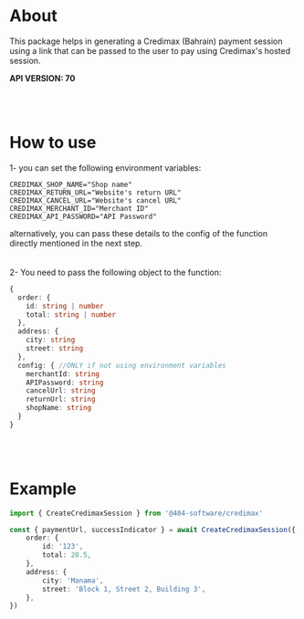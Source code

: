 # About

This package helps in generating a Credimax (Bahrain) payment session using a link that can be passed to the user to pay using Credimax's hosted session.

**API VERSION: 70**

<br/><br/>

# How to use

1- you can set the following environment variables:

```shell
CREDIMAX_SHOP_NAME="Shop name"
CREDIMAX_RETURN_URL="Website's return URL"
CREDIMAX_CANCEL_URL="Website's cancel URL"
CREDIMAX_MERCHANT_ID="Merchant ID"
CREDIMAX_API_PASSWORD="API Password"
```

alternatively, you can pass these details to the config of the function directly mentioned in the next step.
<br/><br/><br/>
2- You need to pass the following object to the function:

```typescript
{
  order: {
    id: string | number
    total: string | number
  },
  address: {
    city: string
    street: string
  },
  config: { //ONLY if not using environment variables
    merchantId: string
    APIPassword: string
    cancelUrl: string
    returnUrl: string
    shopName: string
  }
}
```

<br/><br/>

# Example

```typescript
import { CreateCredimaxSession } from '@404-software/credimax'

const { paymentUrl, successIndicator } = await CreateCredimaxSession({
	order: {
		id: '123',
		total: 20.5,
	},
	address: {
		city: 'Manama',
		street: 'Block 1, Street 2, Building 3',
	},
})
```
